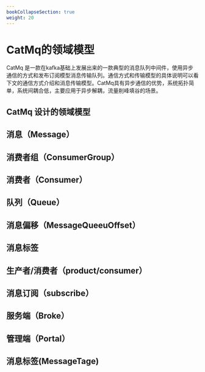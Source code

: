 ```yaml
---
bookCollapseSection: true
weight: 20
---
```



# CatMq的领域模型
CatMq 是一款在kafka基础上发展出来的一款典型的消息队列中间件，使用异步通信的方式和发布订阅模型消息传输队列。通信方式和传输模型的具体说明可以看下文的通信方式介绍和消息传输模型。CatMq具有异步通信的优势，系统拓扑简单，系统间耦合低，主要应用于异步解耦，流量削峰填谷的场景。

## CatMq 设计的领域模型

## 消息（Message）

## 消费者组（ConsumerGroup）

## 消费者（Consumer）

## 队列（Queue）

## 消息偏移（MessageQueeuOffset）

## 消息标签

## 生产者/消费者（product/consumer）

## 消息订阅（subscribe）

## 服务端（Broke）

## 管理端（Portal）

## 消息标签(MessageTage)



